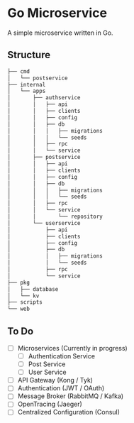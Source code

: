 # Go Microservice

A simple microservice written in Go.

## Structure

```txt
├── cmd
│   └── postservice
├── internal
│   └── apps
│       ├── authservice
│       │   ├── api
│       │   ├── clients
│       │   ├── config
│       │   ├── db
│       │   │   ├── migrations
│       │   │   └── seeds
│       │   ├── rpc
│       │   └── service
│       ├── postservice
│       │   ├── api
│       │   ├── clients
│       │   ├── config
│       │   ├── db
│       │   │   ├── migrations
│       │   │   └── seeds
│       │   ├── rpc
│       │   └── service
│       │       └── repository
│       └── userservice
│           ├── api
│           ├── clients
│           ├── config
│           ├── db
│           │   ├── migrations
│           │   └── seeds
│           ├── rpc
│           └── service
├── pkg
│   ├── database
│   └── kv
├── scripts
└── web
```

## To Do

- [ ] Microservices (Currently in progress)
  - [ ] Authentication Service
  - [ ] Post Service
  - [ ] User Service
- [ ] API Gateway (Kong / Tyk)
- [ ] Authentication (JWT / OAuth)
- [ ] Message Broker (RabbitMQ / Kafka)
- [ ] OpenTracing (Jaeger)
- [ ] Centralized Configuration (Consul)

